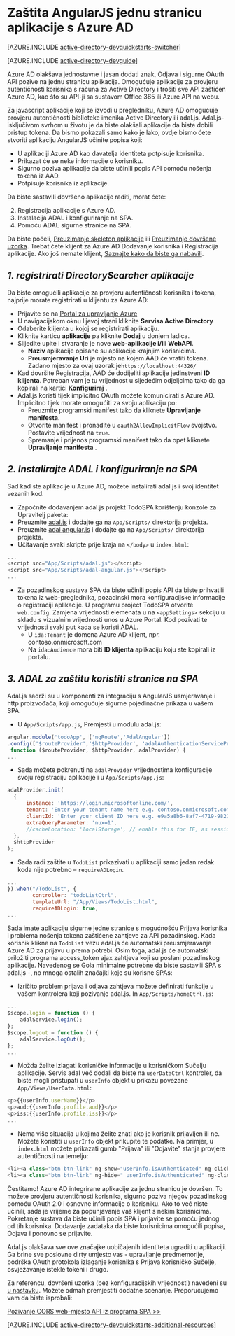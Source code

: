 <properties
    pageTitle="Azure AD AngularJS Uvod | Microsoft Azure"
    description="Sastavljanje Kutna JS jednu stranicu aplikacije koja integrira Azure AD za prijavu i poziva Azure AD zaštićen API-ji pomoću OAuth."
    services="active-directory"
    documentationCenter=""
    authors="dstrockis"
    manager="mbaldwin"
    editor=""/>

<tags
    ms.service="active-directory"
    ms.workload="identity"
    ms.tgt_pltfrm="na"
    ms.devlang="javascript"
    ms.topic="article"
    ms.date="09/16/2016"
    ms.author="dastrock"/>


# <a name="securing-angularjs-single-page-apps-with-azure-ad"></a>Zaštita AngularJS jednu stranicu aplikacije s Azure AD

[AZURE.INCLUDE [active-directory-devquickstarts-switcher](../../includes/active-directory-devquickstarts-switcher.md)]

[AZURE.INCLUDE [active-directory-devguide](../../includes/active-directory-devguide.md)]

Azure AD olakšava jednostavne i jasan dodati znak, Odjava i sigurne OAuth API pozive na jednu stranicu aplikacija.  Omogućuje aplikacije za provjeru autentičnosti korisnika s računa za Active Directory i trošiti sve API zaštićen Azure AD, kao što su API-ji sa sustavom Office 365 ili Azure API na webu.

Za javascript aplikacije koji se izvodi u pregledniku, Azure AD omogućuje provjeru autentičnosti biblioteke imenika Active Directory ili adal.js.  Adal.js-isključivom svrhom u životu je da biste olakšali aplikacije da biste dobili pristup tokena.  Da bismo pokazali samo kako je lako, ovdje bismo ćete stvoriti aplikaciju AngularJS učinite popisa koji:

- U aplikaciji Azure AD kao davatelja identiteta potpisuje korisnika.
- Prikazat će se neke informacije o korisniku.
- Sigurno poziva aplikacije da biste učinili popis API pomoću nošenja tokena iz AAD.
- Potpisuje korisnika iz aplikacije.

Da biste sastavili dovršeno aplikacije raditi, morat ćete:

2. Registracija aplikacije s Azure AD.
3. Instalacija ADAL i konfiguriranje na SPA.
5. Pomoću ADAL sigurne stranice na SPA.

Da biste počeli, [Preuzimanje skeleton aplikacije](https://github.com/AzureADQuickStarts/SinglePageApp-AngularJS-DotNet/archive/skeleton.zip) ili [Preuzimanje dovršene uzorka](https://github.com/AzureADQuickStarts/SinglePageApp-AngularJS-DotNet/archive/complete.zip).  Trebat ćete klijent za Azure AD Dodavanje korisnika i Registracija aplikacije.  Ako još nemate klijent, [Saznajte kako da biste ga nabavili](active-directory-howto-tenant.md).

## <a name="1-register-the-directorysearcher-application"></a>*1. registrirati DirectorySearcher aplikacije*
Da biste omogućili aplikacije za provjeru autentičnosti korisnika i tokena, najprije morate registrirati u klijentu za Azure AD:

-   Prijavite se na [Portal za upravljanje Azure](https://manage.windowsazure.com)
-   U navigacijskom oknu lijevoj strani kliknite **Servisa Active Directory**
-   Odaberite klijenta u kojoj se registrirati aplikaciju.
-   Kliknite karticu **aplikacije** pa kliknite **Dodaj** u donjem ladica.
-   Slijedite upite i stvaranje je nove **web-aplikacije i/ili WebAPI**.
    -   **Naziv** aplikacije opisane su aplikacije krajnjim korisnicima.
    -   **Preusmjeravanje Uri** je mjesto na kojem AAD će vratiti tokena.  Zadano mjesto za ovaj uzorak je`https://localhost:44326/`
-   Kad dovršite Registracija, AAD će dodijeliti aplikacije jedinstveni **ID klijenta**.  Potreban vam je tu vrijednost u sljedećim odjeljcima tako da ga kopirali na kartici **Konfiguriraj** .
- Adal.js koristi tijek implicitno OAuth možete komunicirati s Azure AD.  Implicitno tijek morate omogućiti za svoju aplikaciju po:
    - Preuzmite programski manifest tako da kliknete **Upravljanje manifesta**.
    - Otvorite manifest i pronađite u `oauth2AllowImplicitFlow` svojstvo. Postavite vrijednost na `true`.
    - Spremanje i prijenos programski manifest tako da opet kliknete **Upravljanje manifesta** .

## <a name="2-install-adal--configure-the-spa"></a>*2. Instalirajte ADAL i konfiguriranje na SPA*
Sad kad ste aplikacije u Azure AD, možete instalirati adal.js i svoj identitet vezanih kod.

-   Započnite dodavanjem adal.js projekt TodoSPA korištenju konzole za Upravitelj paketa:
  - Preuzmite [adal.js](https://raw.githubusercontent.com/AzureAD/azure-activedirectory-library-for-js/master/lib/adal.js) i dodajte ga na `App/Scripts/` direktorija projekta.
  - Preuzmite [adal angular.js](https://raw.githubusercontent.com/AzureAD/azure-activedirectory-library-for-js/master/lib/adal-angular.js) i dodajte ga na `App/Scripts/` direktorija projekta.
  - Učitavanje svaki skripte prije kraja na `</body>` u `index.html`:

```js
...
<script src="App/Scripts/adal.js"></script>
<script src="App/Scripts/adal-angular.js"></script>
...
```

-   Za pozadinskog sustava SPA da biste učinili popis API da biste prihvatili tokena iz web-preglednika, pozadinski mora konfiguracijske informacije o registraciji aplikacije. U programu project TodoSPA otvorite `web.config`.  Zamjena vrijednosti elemenata u na `<appSettings>` sekciju u skladu s vizualnim vrijednosti unos u Azure Portal.  Kod pozivati te vrijednosti svaki put kada se koristi ADAL.
    -   U `ida:Tenant` je domena Azure AD klijent, npr. contoso.onmicrosoft.com
    -   Na `ida:Audience` mora biti **ID klijenta** aplikaciju koju ste kopirali iz portalu.

## <a name="3--use-adal-to-secure-pages-in-the-spa"></a>*3. ADAL za zaštitu koristiti stranice na SPA*
Adal.js sadrži su u komponenti za integraciju s AngularJS usmjeravanje i http proizvođača, koji omogućuje sigurne pojedinačne prikaza u vašem SPA.

- U `App/Scripts/app.js`, Premjesti u modulu adal.js:

```js
angular.module('todoApp', ['ngRoute','AdalAngular'])
.config(['$routeProvider','$httpProvider', 'adalAuthenticationServiceProvider',
 function ($routeProvider, $httpProvider, adalProvider) {
...
```
- Sada možete pokrenuti na `adalProvider` vrijednostima konfiguracije svoju registraciju aplikacije i u `App/Scripts/app.js`:

```js
adalProvider.init(
  {
      instance: 'https://login.microsoftonline.com/',
      tenant: 'Enter your tenant name here e.g. contoso.onmicrosoft.com',
      clientId: 'Enter your client ID here e.g. e9a5a8b6-8af7-4719-9821-0deef255f68e',
      extraQueryParameter: 'nux=1',
      //cacheLocation: 'localStorage', // enable this for IE, as sessionStorage does not work for localhost.
  },
  $httpProvider
);
```
- Sada radi zaštite u `TodoList` prikazivati u aplikaciji samo jedan redak koda nije potrebno – `requireADLogin`.

```js
...
}).when("/TodoList", {
        controller: "todoListCtrl",
        templateUrl: "/App/Views/TodoList.html",
        requireADLogin: true,
...
```

Sada imate aplikaciju sigurne jedne stranice s mogućnošću Prijava korisnika i problema nošenja tokena zaštićene zahtjeve za API pozadinskog.  Kada korisnik klikne na `TodoList` vezu adal.js će automatski preusmjeravanje Azure AD za prijavu u prema potrebi.  Osim toga, adal.js će automatski priložiti programa access_token ajax zahtjeva koji su poslani pozadinskog aplikacije.  Navedenog se Gola minimalne potrebne da biste sastavili SPA s adal.js -, no mnoga ostalih značajki koje su korisne SPAs:

- Izričito problem prijava i odjava zahtjeva možete definirati funkcije u vašem kontrolera koji pozivanje adal.js.  In `App/Scripts/homeCtrl.js`:

```js
...
$scope.login = function () {
    adalService.login();
};
$scope.logout = function () {
    adalService.logOut();
};
...
```
- Možda želite izlagati korisničke informacije u korisničkom Sučelju aplikacije.  Servis adal već dodali da biste na `userDataCtrl` kontroler, da biste mogli pristupati u `userInfo` objekt u prikazu povezane `App/Views/UserData.html`:

```js
<p>{{userInfo.userName}}</p>
<p>aud:{{userInfo.profile.aud}}</p>
<p>iss:{{userInfo.profile.iss}}</p>
...
```

- Nema više situacija u kojima želite znati ako je korisnik prijavljen ili ne.  Možete koristiti u `userInfo` objekt prikupite te podatke.  Na primjer, u `index.html` možete prikazati gumb "Prijava" ili "Odjavite" stanja provjere autentičnosti na temelju:

```js
<li><a class="btn btn-link" ng-show="userInfo.isAuthenticated" ng-click="logout()">Logout</a></li>
<li><a class="btn btn-link" ng-hide=" userInfo.isAuthenticated" ng-click="login()">Login</a></li>
```

Čestitamo! Azure AD integrirane aplikacije za jednu stranicu je dovršen.  To možete provjeru autentičnosti korisnika, sigurno poziva njegov pozadinskog pomoću OAuth 2.0 i osnovne informacije o korisniku.  Ako to već niste učinili, sada je vrijeme za popunjavanje vaš klijent s nekim korisnicima.  Pokretanje sustava da biste učinili popis SPA i prijavite se pomoću jednog od tih korisnika.  Dodavanje zadataka da biste korisnicima omogućili popisa, Odjava i ponovno se prijavite.

Adal.js olakšava sve ove značajke uobičajenih identiteta ugraditi u aplikaciji.  Ga brine sve poslovne dirty umjesto vas - upravljanje predmemorije, podrška OAuth protokola izlaganje korisnika s Prijava korisničko Sučelje, osvježavanje istekle tokeni i drugo.

Za referencu, dovršeni uzorka (bez konfiguracijskih vrijednosti) navedeni su [u nastavku](https://github.com/AzureADQuickStarts/SinglePageApp-AngularJS-DotNet/archive/complete.zip).  Možete odmah premjestiti dodatne scenarije.  Preporučujemo vam da biste isprobali:

[Pozivanje CORS web-mjesto API iz programa SPA >>](https://github.com/AzureAdSamples/SinglePageApp-WebAPI-AngularJS-DotNet)

[AZURE.INCLUDE [active-directory-devquickstarts-additional-resources](../../includes/active-directory-devquickstarts-additional-resources.md)]
